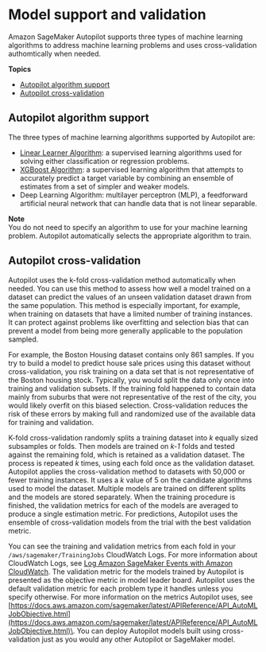 # Model support and validation<a name="autopilot-model-support-validation"></a>

Amazon SageMaker Autopilot supports three types of machine learning algorithms to address machine learning problems and uses cross\-validation authomtically when needed\.

**Topics**
+ [Autopilot algorithm support](#autopilot-algorithm-suppprt)
+ [Autopilot cross\-validation](#autopilot-cross-validation)

## Autopilot algorithm support<a name="autopilot-algorithm-suppprt"></a>

The three types of machine learning algorithms supported by Autopilot are:
+  [Linear Learner Algorithm](linear-learner.md): a supervised learning algorithms used for solving either classification or regression problems\.
+ [XGBoost Algorithm](xgboost.md): a supervised learning algorithm that attempts to accurately predict a target variable by combining an ensemble of estimates from a set of simpler and weaker models\.
+ Deep Learning Algorithm: multilayer perceptron \(MLP\), a feedforward artificial neural network that can handle data that is not linear separable\.

**Note**  
You do not need to specify an algorithm to use for your machine learning problem\. Autopilot automatically selects the appropriate algorithm to train\. 

## Autopilot cross\-validation<a name="autopilot-cross-validation"></a>

Autopilot uses the k\-fold cross\-validation method automatically when needed\. You can use this method to assess how well a model trained on a dataset can predict the values of an unseen validation dataset drawn from the same population\. This method is especially important, for example, when training on datasets that have a limited number of training instances\. It can protect against problems like overfitting and selection bias that can prevent a model from being more generally applicable to the population sampled\.

For example, the Boston Housing dataset contains only 861 samples\. If you try to build a model to predict house sale prices using this dataset without cross\-validation, you risk training on a data set that is not representative of the Boston housing stock\. Typically, you would split the data only once into training and validation subsets\. If the training fold happened to contain data mainly from suburbs that were not representative of the rest of the city, you would likely overfit on this biased selection\. Cross\-validation reduces the risk of these errors by making full and randomized use of the available data for training and validation\.

K\-fold cross\-validation randomly splits a training dataset into *k* equally sized subsamples or folds\. Then models are trained on *k\-1* folds and tested against the remaining fold, which is retained as a validation dataset\. The process is repeated *k* times, using each fold once as the validation dataset\. Autopilot applies the cross\-validation method to datasets with 50,000 or fewer training instances\. It uses a *k* value of 5 on the candidate algorithms used to model the dataset\. Multiple models are trained on different splits and the models are stored separately\. When the training procedure is finished, the validation metrics for each of the models are averaged to produce a single estimation metric\. For predictions, Autopilot uses the ensemble of cross\-validation models from the trial with the best validation metric\.

You can see the training and validation metrics from each fold in your `/aws/sagemaker/TrainingJobs` CloudWatch Logs\. For more information about CloudWatch Logs, see [Log Amazon SageMaker Events with Amazon CloudWatch](logging-cloudwatch.md)\. The validation metric for the models trained by Autopilot is presented as the objective metric in model leader board\. Autopilot uses the default validation metric for each problem type it handles unless you specify otherwise\. For more information on the metrics Autopilot uses, see [https://docs.aws.amazon.com/sagemaker/latest/APIReference/API_AutoMLJobObjective.html](https://docs.aws.amazon.com/sagemaker/latest/APIReference/API_AutoMLJobObjective.html)\. You can deploy Autopilot models built using cross\-validation just as you would any other Autopilot or SageMaker model\.